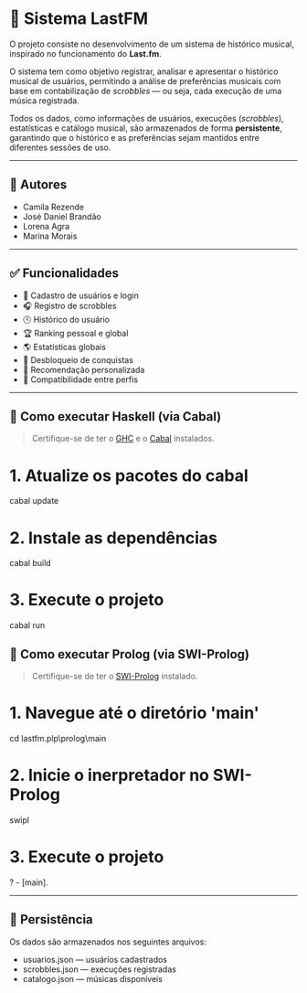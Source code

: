 # 🎵 Sistema LastFM

O projeto consiste no desenvolvimento de um sistema de histórico musical, inspirado no funcionamento do **Last.fm**.

O sistema tem como objetivo registrar, analisar e apresentar o histórico musical de usuários, permitindo a análise de preferências musicais com base em contabilização de *scrobbles* — ou seja, cada execução de uma música registrada.

Todos os dados, como informações de usuários, execuções (*scrobbles*), estatísticas e catálogo musical, são armazenados de forma **persistente**, garantindo que o histórico e as preferências sejam mantidos entre diferentes sessões de uso.

---

## 👥 Autores
- Camila Rezende
- José Daniel Brandão
- Lorena Agra
- Marina Morais

---

## ✅ Funcionalidades

- 📌 Cadastro de usuários e login  
- 🎧 Registro de scrobbles  
- 🕓 Histórico do usuário  
- 🏆 Ranking pessoal e global  
- 🌎 Estatísticas globais
- 🥇 Desbloqueio de conquistas  
- 🎯 Recomendação personalizada  
- 💞 Compatibilidade entre perfis  

---

## 🚀 Como executar Haskell (via Cabal)

> Certifique-se de ter o [GHC](https://www.haskell.org/ghc/) e o [Cabal](https://www.haskell.org/cabal/) instalados.

# 1. Atualize os pacotes do cabal
cabal update

# 2. Instale as dependências
cabal build

# 3. Execute o projeto
cabal run

## 🚀 Como executar Prolog (via SWI-Prolog)

> Certifique-se de ter o [SWI-Prolog](https://www.swi-prolog.org/Download.html) instalado.

# 1. Navegue até o diretório 'main'
cd lastfm.plp\prolog\main

# 2. Inicie o inerpretador no SWI-Prolog
swipl

# 3. Execute o projeto
? - [main].

---

## 💾 Persistência
Os dados são armazenados nos seguintes arquivos:

- usuarios.json — usuários cadastrados
- scrobbles.json — execuções registradas
- catalogo.json — músicas disponíveis
